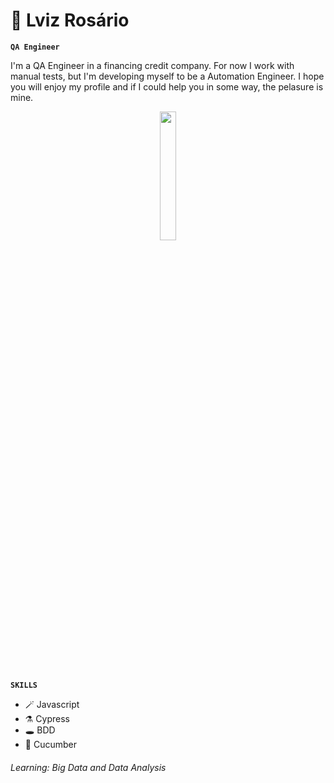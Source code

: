 # 🦇 Lviz Rosário

**`QA Engineer`**

<p>I'm a QA Engineer in a financing credit company. For now I work with manual tests, but I'm developing myself to be a Automation Engineer. I hope you will enjoy my profile and if I could help you in some way, the pelasure is mine.</p>


<p align="center" width="100%">
    <img width="23%" src="https://media1.giphy.com/media/3o7WTL4qQCbbLLV2Pm/giphy.gif?cid=ecf05e47cy7wto542a2avvapz5uyjh7t0sgxy7y4gdahny80&rid=giphy.gif&ct=g"/>
</p>


**`SKILLS`**

<ul>
  <li>🪄 Javascript</li>
  <li>⚗️ Cypress</li>
  <li>🕳️ BDD</li>
  <li>📃 Cucumber</li>
</ul>


<h6>
Learning: Big Data and Data Analysis
</h6>
